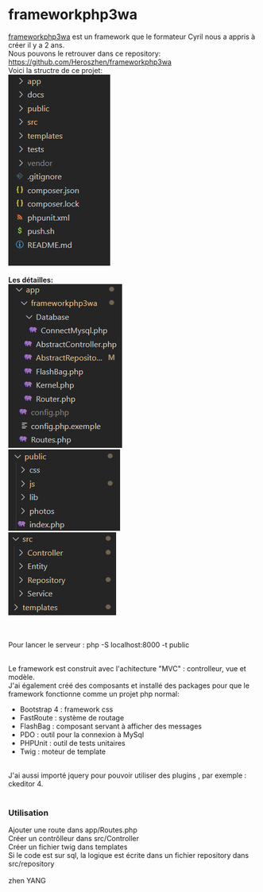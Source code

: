 <h1>frameworkphp3wa</h1>
<a href='https://github.com/Heroszhen/frameworkphp3wa' target='_blank'>frameworkphp3wa</a> est un framework que le formateur Cyril nous a appris à créer il y a 2 ans.<br>
Nous pouvons le retrouver dans ce repository: <a href='https://github.com/Heroszhen/frameworkphp3wa' target='_blank'>https://github.com/Heroszhen/frameworkphp3wa</a>
<br>
Voici la structre de ce projet:
<div><img src="images/1.png" alt=""></div>
<br>
<strong>Les détailles:</strong>
<div><img src="images/2.png" alt=""></div>
<div><img src="images/3.png" alt=""></div>
<div><img src="images/4.png" alt=""></div>
<br><br>

Pour lancer le serveur : php -S localhost:8000 -t public
<br><br>

Le framework est construit avec l'achitecture "MVC" : controlleur, vue et modèle.<br>
J'ai également créé des composants et installé des packages pour que le framework fonctionne comme un projet php normal:
<ul>
    <li>Bootstrap 4 : framework css</li>
    <li>FastRoute : système de routage</li>
    <li>FlashBag : composant servant à afficher des messages</li>
    <li>PDO : outil pour la connexion à MySql</li>
    <li>PHPUnit : outil de tests unitaires</li>
    <li>Twig : moteur de template</li>
</ul>
<br>
J'ai aussi importé jquery pour pouvoir utiliser des plugins , par exemple : ckeditor 4.
<br><br>

<h3>Utilisation</h3>
Ajouter une route dans app/Routes.php<br>
Créer un contrôlleur dans src/Controller<br>
Créer un fichier twig dans templates<br>
Si le code est sur sql, la logique est écrite dans un fichier repository dans src/repository
<br><br>
zhen YANG
